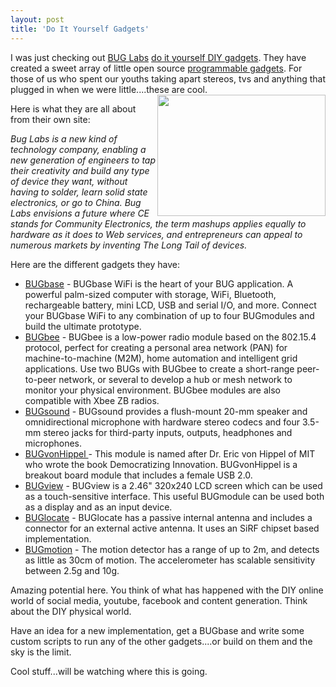 ```yaml
---
layout: post
title: 'Do It Yourself Gadgets'
---
```

I was just checking out <a href="http://www.buglabs.net/">BUG Labs</a> <a href="http://www.buglabs.net/">do it yourself DIY gadgets</a>. They have created a sweet array of little open source <a href="http://www.buglabs.net/products">programmable gadgets</a>. For those of us who spent our youths taking apart stereos, tvs and anything that plugged in when we were little....these are cool.<img title="BUGbase" src="http://www.buglabs.net/assets/105/BUGbase_1.3_Product_Page.jpg" alt="" width="269" height="194" align="right" /><p></p>
Here is what they are all about from their own site:<p></p>
<em>Bug Labs is a new kind of technology company, enabling a new generation of engineers to tap their creativity and build any type of device they want, without having to solder, learn solid state electronics, or go to China. Bug Labs envisions a future where CE stands for Community Electronics, the term mashups applies equally to hardware as it does to Web services, and entrepreneurs can appeal to numerous markets by inventing The Long Tail of devices.</em><p></p>
Here are the different gadgets they have:
<ul class="mainlist">
	<li><a href="http://www.buglabs.net/bugbase">BUGbase</a> - BUGbase WiFi is the heart of your BUG application. A powerful palm-sized computer with storage, WiFi, Bluetooth, rechargeable battery, mini LCD, USB and serial I/O, and more. Connect your BUGbase WiFi to any combination of up to four BUGmodules and build the ultimate prototype.</li>
	<li><a href="http://www.buglabs.net/modules/bugbee">BUGbee</a> - BUGbee is a low-power radio module based on the 802.15.4 protocol, perfect for creating a personal area network (PAN) for machine-to-machine (M2M), home automation and intelligent grid applications. Use two BUGs with BUGbee to create a short-range peer-to-peer network, or several to develop a hub or mesh network to monitor your physical environment. BUGbee modules are also compatible with Xbee ZB radios.</li>
	<li><a href="http://www.buglabs.net/modules/bugsound">BUGsound</a> - BUGsound provides a flush-mount 20-mm speaker and omnidirectional microphone with hardware stereo codecs and four 3.5-mm stereo jacks for third-party inputs, outputs, headphones and microphones.</li>
	<li><a href="http://www.buglabs.net/modules/bugvonhippel">BUGvonHippel </a>- This module is named after Dr. Eric von Hippel of MIT who wrote the book Democratizing Innovation. BUGvonHippel is a breakout board module that includes a female USB 2.0.</li>
	<li><a href="http://www.buglabs.net/modules/bugview">BUGview</a> - BUGview is a 2.46" 320x240 LCD screen which can be used as a touch-sensitive interface. This useful BUGmodule can be used both as a display and as an input device.</li>
	<li><a href="http://www.buglabs.net/modules/buglocate">BUGlocate</a> - BUGlocate has a passive internal antenna and includes a connector for an external active antenna. It uses an SiRF chipset based implementation.</li>
	<li><a href="http://www.buglabs.net/modules/bugmotion">BUGmotion</a> - The motion detector has a range of up to 2m, and detects as little as 30cm of motion. The accelerometer has scalable sensitivity between 2.5g and 10g.</li>
</ul>
Amazing potential here. You think of what has happened with the DIY online world of social media, youtube, facebook and content generation. Think about the DIY physical world.<p></p>
Have an idea for a new implementation, get a BUGbase and write some custom scripts to run any of the other gadgets....or build on them and the sky is the limit.<p></p>
Cool stuff...will be watching where this is going.